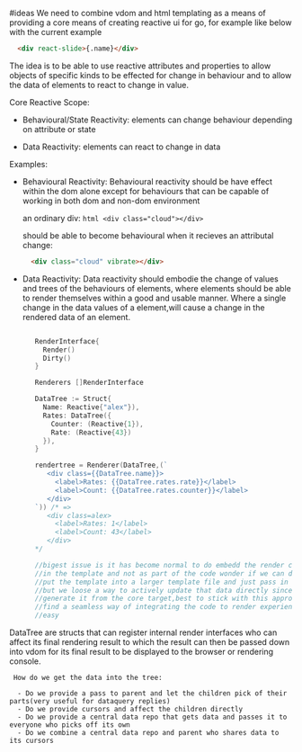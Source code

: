 #ideas
 We need to combine vdom and html templating as a means of providing a core means
 of creating reactive ui for go, for example like below with the current example

   ```html
     <div react-slide>{.name}</div>
   ```

 The idea is to be able to use reactive attributes and properties to allow objects
 of specific kinds to be effected for change in behaviour and to allow the data of
 elements to react to change in value.

 Core Reactive Scope:
   - Behavioural/State Reactivity: elements can change behaviour depending on attribute or state

   - Data Reactivity: elements can react to change in data

 Examples:

  - Behavioural Reactivity: Behavioural reactivity should be have effect within the dom alone except for behaviours
  that can be capable of working in both dom and non-dom environment

      an ordinary div:
        ```html
        <div class="cloud"></div>
        ```

      should be able to become behavioural when it recieves an attributal change:

      ```html
        <div class="cloud" vibrate></div>
      ```

  - Data Reactivity: Data reactivity should embodie the change of values and trees of the behaviours of
    elements, where elements should be able to render themselves within a good and usable manner. Where a single
    change in the data values of a element,will cause a change in the rendered data of an element.

     ```go

        RenderInterface{
          Render()
          Dirty()
        }

        Renderers []RenderInterface

        DataTree := Struct{
          Name: Reactive{"alex"}),
          Rates: DataTree({
            Counter: (Reactive{1}),
            Rate: (Reactive{43})
          }),
        }

        rendertree = Renderer(DataTree,(`
           <div class={{DataTree.name}}>
             <label>Rates: {{DataTree.rates.rate}}</label>
             <label>Count: {{DataTree.rates.counter}}</label>
           </div>
        `)) /* =>
           <div class=alex>
             <label>Rates: 1</label>
             <label>Count: 43</label>
           </div>
        */

        //bigest issue is it has become normal to do embedd the render code
        //in the template and not as part of the code wonder if we can do This
        //put the template into a larger template file and just pass in the struct
        //but we loose a way to actively update that data directly since we dont
        //generate it from the core target,best to stick with this approach but
        //find a seamless way of integrating the code to render experience to be
        //easy

     ```

  DataTree are structs that can register internal render interfaces who can affect its final rendering
     result to which the result can then be passed down into vdom for its final result to be displayed to the browser or rendering console.

     How do we get the data into the tree:

      - Do we provide a pass to parent and let the children pick of their parts(very useful for dataquery replies)
      - Do we provide cursors and affect the children directly
      - Do we provide a central data repo that gets data and passes it to everyone who picks off its own
      - Do we combine a central data repo and parent who shares data to its cursors
